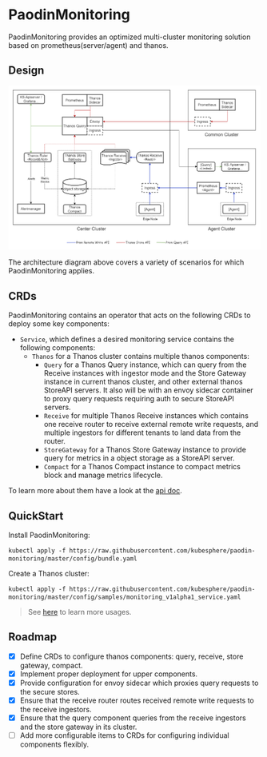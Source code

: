 # PaodinMonitoring

PaodinMonitoring provides an optimized multi-cluster monitoring solution based on prometheus(server/agent) and thanos.

## Design

![design](./docs/images/design.png "Multi-Cluster Monitoring Architecture")

The architecture diagram above covers a variety of scenarios for which PaodinMonitoring applies.

## CRDs

PaodinMonitoring contains an operator that acts on the following CRDs to deploy some key components: 

- `Service`, which defines a desired monitoring service contains the following components:  
    - `Thanos` for a Thanos cluster contains multiple thanos components: 
        - `Query` for a Thanos Query instance, which can query from the Receive instances with ingestor mode and the Store Gateway instance in current thanos cluster, and other external thanos StoreAPI servers. It also will be with an envoy sidecar container to proxy query requests requiring auth to secure StoreAPI servers.  
        - `Receive` for multiple Thanos Receive instances which contains one receive router to receive external remote write requests, and multiple ingestors for different tenants to land data from the router.  
        - `StoreGateway` for a Thanos Store Gateway instance to provide query for metrics in a object storage as a StoreAPI server.
        - `Compact` for a Thanos Compact instance to compact metrics block and manage metrics lifecycle. 

To learn more about them have a look at the [api doc](docs/api.md).

## QuickStart

Install PaodinMonitoring:

```shell
kubectl apply -f https://raw.githubusercontent.com/kubesphere/paodin-monitoring/master/config/bundle.yaml
```

Create a Thanos cluster:

```shell
kubectl apply -f https://raw.githubusercontent.com/kubesphere/paodin-monitoring/master/config/samples/monitoring_v1alpha1_service.yaml
```

> See [here](./docs/usage.md) to learn more usages.

## Roadmap

- [x] Define CRDs to configure thanos components: query, receive, store gateway, compact.  
- [x] Implement proper deployment for upper components.   
- [x] Provide configuration for envoy sidecar which proxies query requests to the secure stores.
- [x] Ensure that the receive router routes received remote write requests to the receive ingestors.  
- [x] Ensure that the query component queries from the receive ingestors and the store gateway in its cluster.
- [ ] Add more configurable items to CRDs for configuring individual components flexibly.  
